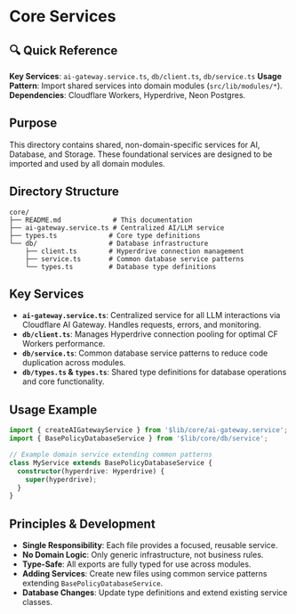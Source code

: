 # Core Services

## 🔍 Quick Reference

**Key Services**: `ai-gateway.service.ts`, `db/client.ts`, `db/service.ts`
**Usage Pattern**: Import shared services into domain modules (`src/lib/modules/*`).
**Dependencies**: Cloudflare Workers, Hyperdrive, Neon Postgres.

## Purpose

This directory contains shared, non-domain-specific services for AI, Database, and Storage. These foundational services are designed to be imported and used by all domain modules.

## Directory Structure

```
core/
├── README.md             # This documentation
├── ai-gateway.service.ts # Centralized AI/LLM service
├── types.ts             # Core type definitions
└── db/                  # Database infrastructure
    ├── client.ts        # Hyperdrive connection management
    ├── service.ts       # Common database service patterns
    └── types.ts         # Database type definitions
```

## Key Services

- **`ai-gateway.service.ts`**: Centralized service for all LLM interactions via Cloudflare AI Gateway. Handles requests, errors, and monitoring.
- **`db/client.ts`**: Manages Hyperdrive connection pooling for optimal CF Workers performance.
- **`db/service.ts`**: Common database service patterns to reduce code duplication across modules.
- **`db/types.ts` & `types.ts`**: Shared type definitions for database operations and core functionality.

## Usage Example

```typescript
import { createAIGatewayService } from '$lib/core/ai-gateway.service';
import { BasePolicyDatabaseService } from '$lib/core/db/service';

// Example domain service extending common patterns
class MyService extends BasePolicyDatabaseService {
  constructor(hyperdrive: Hyperdrive) {
    super(hyperdrive);
  }
}
```

## Principles & Development

- **Single Responsibility**: Each file provides a focused, reusable service.
- **No Domain Logic**: Only generic infrastructure, not business rules.
- **Type-Safe**: All exports are fully typed for use across modules.
- **Adding Services**: Create new files using common service patterns extending `BasePolicyDatabaseService`.
- **Database Changes**: Update type definitions and extend existing service classes.
